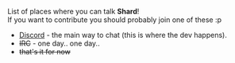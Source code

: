 <link href="style/style.css" rel="stylesheet"/>
<include "header.html">

List of places where you can talk **Shard**!  
If you want to contribute you should probably join one of these :p  

<div class=block>

* [Discord](https://discord.gg/f5FVgr7gxX) - the main way to chat (this is where the dev happens).  
* ~~IRC~~ - one day.. one day..
* ~~that's it for now~~

</div>
<include "footer.html">
